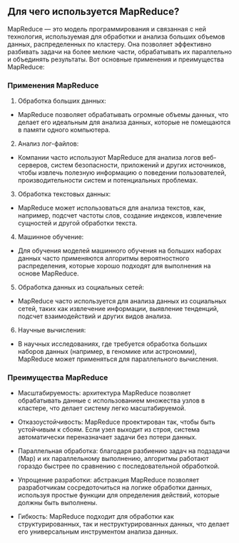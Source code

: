 ## Для чего используется MapReduce?

MapReduce — это модель программирования и связанная с ней технология, используемая для обработки и анализа больших объемов данных, распределенных по кластеру. Она позволяет эффективно разбивать задачи на более мелкие части, обрабатывать их параллельно и объединять результаты. Вот основные применения и преимущества MapReduce:

### Применения MapReduce

1. Обработка больших данных:
- MapReduce позволяет обрабатывать огромные объемы данных, что делает его идеальным для анализа данных, которые не помещаются в памяти одного компьютера.

2. Анализ лог-файлов:
- Компании часто используют MapReduce для анализа логов веб-серверов, систем безопасности, приложений и других источников, чтобы извлечь полезную информацию о поведении пользователей, производительности систем и потенциальных проблемах.

3. Обработка текстовых данных:
- MapReduce может использоваться для анализа текстов, как, например, подсчет частоты слов, создание индексов, извлечение сущностей и другой обработки текста.

4. Машинное обучение:
- Для обучения моделей машинного обучения на больших наборах данных часто применяются алгоритмы вероятностного распределения, которые хорошо подходят для выполнения на основе MapReduce.

5. Обработка данных из социальных сетей:
- MapReduce часто используется для анализа данных из социальных сетей, таких как извлечение информации, выявление тенденций, подсчет взаимодействий и других видов анализа.

6. Научные вычисления:
- В научных исследованиях, где требуется обработка больших наборов данных (например, в геномике или астрономии), MapReduce может применяться для параллельного вычисления.

### Преимущества MapReduce

- Масштабируемость: архитектура MapReduce позволяет обрабатывать данные с использованием множества узлов в кластере, что делает систему легко масштабируемой.

- Отказоустойчивость: MapReduce проектирован так, чтобы быть устойчивым к сбоям. Если узел выходит из строя, система автоматически переназначает задачи без потери данных.

- Параллельная обработка: благодаря разбиению задач на подзадачи (Map) и их параллельному выполнению, алгоритмы работают гораздо быстрее по сравнению с последовательной обработкой.

- Упрощение разработки: абстракция MapReduce позволяет разработчикам сосредоточиться на логике обработки данных, используя простые функции для определения действий, которые должны быть выполнены.

- Гибкость: MapReduce подходит для обработки как структурированных, так и неструктурированных данных, что делает его универсальным инструментом анализа данных.